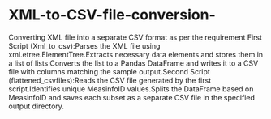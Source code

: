 # XML-to-CSV-file-conversion-
Converting XML file into a separate CSV format as per the requirement 
First Script (Xml_to_csv):Parses the XML file using xml.etree.ElementTree.Extracts necessary data elements and stores them in a list of lists.Converts the list to a Pandas DataFrame and writes it to a CSV file with columns matching the sample output.Second Script (flattened_csvfiles):Reads the CSV file generated by the first script.Identifies unique MeasinfoID values.Splits the DataFrame based on MeasinfoID and saves each subset as a separate CSV file in the specified output directory.
